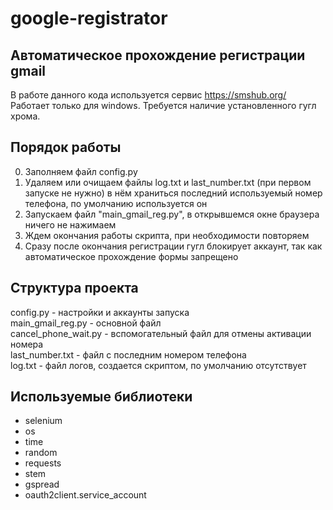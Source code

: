 # google-registrator
## Автоматическое прохождение регистрации gmail

В работе данного кода используется сервис https://smshub.org/ <br/>
Работает только для windows. Требуется наличие установленного гугл хрома. <br/>

## Порядок работы

0. Заполняем файл config.py
1. Удаляем или очищаем файлы log.txt и last_number.txt (при первом запуске не нужно) в нём храниться последний используемый номер телефона, по умолчанию используется он
2. Запускаем файл "main_gmail_reg.py", в открывшемся окне браузера ничего не нажимаем
3. Ждем окончания работы скрипта, при необходимости повторяем
4. Сразу после окончания регистрации гугл блокирует аккаунт, так как автоматическое прохождение формы запрещено

## Структура проекта

config.py - настройки и аккаунты запуска <br/>
main_gmail_reg.py - основной файл <br/>
cancel_phone_wait.py - вспомогательный файл для отмены активации номера <br/>
last_number.txt - файл с последним номером телефона <br/>
log.txt - файл логов, создается скриптом, по умолчанию отсутствует <br/>

## Используемые библиотеки

* selenium 
* os
* time
* random
* requests 
* stem
* gspread
* oauth2client.service_account